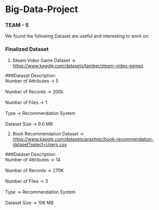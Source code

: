 # Big-Data-Project

### TEAM - 5 
We found the following Dataset are useful and interesting to work on.

### Finalized Dataset 

1. Steam Video Game Dataset -> https://www.kaggle.com/datasets/tamber/steam-video-games

###Dataset Description:
<br>Number of Attributes  -> 5</br>
<br>Number of Records     -> 200k</br>
<br>Number of Files       -> 1</br>
<br>Type                  -> Recommendation System</br>
<br>Dataset Size          -> 9.0 MB</br>

2. Book Recommendation Dataset -> https://www.kaggle.com/datasets/arashnic/book-recommendation-dataset?select=Users.csv

###Dataset Description:
<br>Number of Attributes  -> 14</br>
<br>Number of Records     -> 270K</br>
<br>Number of Files       -> 3</br>
<br>Type                  -> Recommendation System</br>
<br>Dataset Size          -> 106 MB</br>
